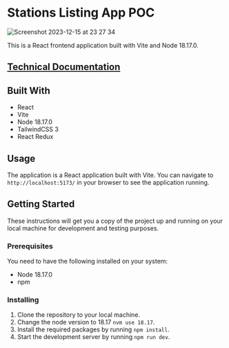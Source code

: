 # Stations Listing App POC 

![Screenshot 2023-12-15 at 23 27 34](https://github.com/migalvalm/look-4-stations-demo/assets/59445459/233b774c-1d82-4e0f-9dec-a937a18f9628)


This is a React frontend application built with Vite and Node 18.17.0.

## [Technical Documentation](./docs/tech-doc.pdf)

## Built With

- React
- Vite
- Node 18.17.0
- TailwindCSS 3
- React Redux

## Usage

The application is a React application built with Vite. You can navigate to `http://localhost:5173/` in your browser to see the application running.

## Getting Started

These instructions will get you a copy of the project up and running on your local machine for development and testing purposes.

### Prerequisites

You need to have the following installed on your system:

- Node 18.17.0
- npm

### Installing

1. Clone the repository to your local machine.
2. Change the node version to 18.17 `nvm use 18.17`.
3. Install the required packages by running `npm install`.
4. Start the development server by running `npm run dev`.

